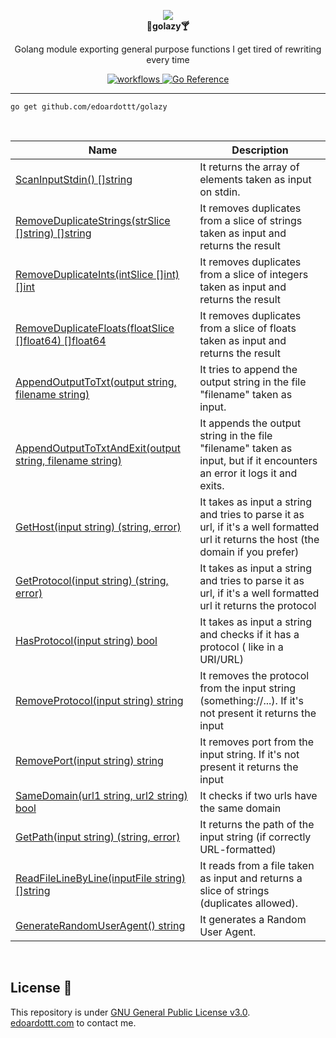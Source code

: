 <p align="center">
  <img src="https://github.com/edoardottt/images/blob/main/golazy/golazy.png"><br>
  <b align="center">🌴golazy🍸</b><br>
  <p align="center">Golang module exporting general purpose functions I get tired of rewriting every time</p>
</p>
<p align="center">
<a href="https://github.com/edoardottt/golazy/actions">
 <img src="https://github.com/edoardottt/golazy/actions/workflows/go.yml/badge.svg" alt="workflows" />
</a>
<a href="https://pkg.go.dev/github.com/edoardottt/golazy"><img src="https://pkg.go.dev/badge/github.com/edoardottt/golazy.svg" alt="Go Reference"></a>
</p>

----------

```console
go get github.com/edoardottt/golazy
```

<br>

| Name | Description |
| ----- | ------ |
| [ScanInputStdin() []string](https://github.com/edoardottt/golazy/blob/main/golazy.go#L39) | It returns the array of elements taken as input on stdin. |
| [RemoveDuplicateStrings(strSlice []string) []string](https://github.com/edoardottt/golazy/blob/main/golazy.go#L55) | It removes duplicates from a slice of strings taken as input and returns the result |
| [RemoveDuplicateInts(intSlice []int) []int](https://github.com/edoardottt/golazy/blob/main/golazy.go#L69) | It removes duplicates from a slice of integers taken as input and returns the result |
| [RemoveDuplicateFloats(floatSlice []float64) []float64](https://github.com/edoardottt/golazy/blob/main/golazy.go#L83) | It removes duplicates from a slice of floats taken as input and returns the result |
| [AppendOutputToTxt(output string, filename string)](https://github.com/edoardottt/golazy/blob/main/golazy.go#L97) | It tries to append the output string in the file "filename" taken as input. |
| [AppendOutputToTxtAndExit(output string, filename string)](https://github.com/edoardottt/golazy/blob/main/golazy.go#L111) | It appends the output string in the file "filename" taken as input, but if it encounters an error it logs it and exits. |
| [GetHost(input string) (string, error)](https://github.com/edoardottt/golazy/blob/main/golazy.go#L129) | It takes as input a string and tries to parse it as url, if it's a well formatted url it returns the host (the domain if you prefer) |
| [GetProtocol(input string) (string, error)](https://github.com/edoardottt/golazy/blob/main/golazy.go#L141) | It takes as input a string and tries to parse it as url, if it's a well formatted url it returns the protocol |
| [HasProtocol(input string) bool](https://github.com/edoardottt/golazy/blob/main/golazy.go#L152) | It takes as input a string and checks if it has a protocol ( like in a URI/URL) |
| [RemoveProtocol(input string) string](https://github.com/edoardottt/golazy/blob/main/golazy.go#L160) | It removes the protocol from the input string (something://...). If it's not present it returns the input |
| [RemovePort(input string) string](https://github.com/edoardottt/golazy/blob/main/golazy.go#L170) | It removes port from the input string. If it's not present it returns the input |
| [SameDomain(url1 string, url2 string) bool](https://github.com/edoardottt/golazy/blob/main/golazy.go#L179) | It checks if two urls have the same domain |
| [GetPath(input string) (string, error)](https://github.com/edoardottt/golazy/blob/main/golazy.go#L196) | It returns the path of the input string (if correctly URL-formatted) |
| [ReadFileLineByLine(inputFile string) []string](https://github.com/edoardottt/golazy/blob/main/golazy.go#L206) | It reads from a file taken as input and returns a slice of strings (duplicates allowed). |
| [GenerateRandomUserAgent() string](https://github.com/edoardottt/golazy/blob/main/golazy.go#L286) | It generates a Random User Agent. |

<br>

License 📝
-------

This repository is under [GNU General Public License v3.0](https://github.com/edoardottt/golazy/blob/main/LICENSE).  
[edoardottt.com](https://edoardottt.com) to contact me.
